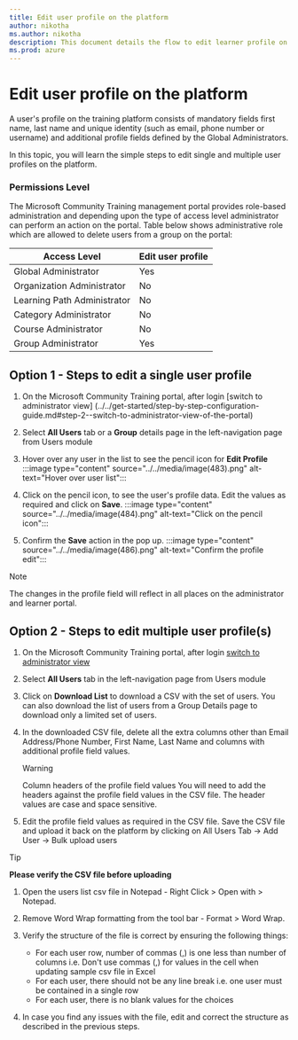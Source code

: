```yaml
---
title: Edit user profile on the platform
author: nikotha
ms.author: nikotha
description: This document details the flow to edit learner profile on the Microsoft Community Training platform.  
ms.prod: azure
---
```


# Edit user profile on the platform

A user's profile on the training platform consists of mandatory fields first name, last name and unique identity (such as email, phone number or username) and additional profile fields defined by the Global Administrators.

In this topic, you will learn the simple steps to edit single and multiple user profiles on the platform.

### Permissions Level

The Microsoft Community Training management portal provides role-based administration and depending upon the type of access level administrator can perform an action on the portal. Table below shows administrative role which are allowed to delete users from a group on the portal:

| Access Level | Edit user profile |
| --- | --- |
| Global Administrator | Yes |
| Organization Administrator | No |
| Learning Path Administrator | No |
| Category Administrator | No |
| Course Administrator | No |
| Group Administrator | Yes |

## Option 1 - Steps to edit a single user profile

1. On the Microsoft Community Training portal, after login [switch to administrator view] (../../get-started/step-by-step-configuration-guide.md#step-2--switch-to-administrator-view-of-the-portal)

2. Select **All Users** tab or a **Group** details page in the left-navigation page from Users module

3. Hover over any user in the list to see the pencil icon for **Edit Profile**
:::image type="content" source="../../media/image(483).png" alt-text="Hover over user list":::

4. Click on the pencil icon, to see the user's profile data. Edit the values as required and click on **Save**.
:::image type="content" source="../../media/image(484).png" alt-text="Click on the pencil icon":::

5. Confirm the **Save** action in the pop up.
:::image type="content" source="../../media/image(486).png" alt-text="Confirm the profile edit":::

>[!NOTE]
>The changes in the profile field will reflect in all places on the administrator and learner portal.

## Option 2 - Steps to edit multiple user profile(s)

1. On the Microsoft Community Training portal, after login [switch to administrator view](../../get-started/step-by-step-configuration-guide.md#step-2--switch-to-administrator-view-of-the-portal)

2. Select **All Users** tab in the left-navigation page from Users module

3. Click on **Download List** to download a CSV with the set of users. You can also download the list of users from a Group Details page to download only a limited set of users.

4. In the downloaded CSV file, delete all the extra columns other than Email Address/Phone Number, First Name, Last Name and columns with additional profile field values.

    >[!WARNING]
    >Column headers of the profile field values
    >You will need to add the headers against the profile field values in the CSV file. The header values are case and space sensitive.

5. Edit the profile field values as required in the CSV file. Save the CSV file and upload it back on the platform by clicking on All Users Tab -> Add User -> Bulk upload users

>[!TIP]
>**Please verify the CSV file before uploading**
>
>1. Open the users list csv file in Notepad - Right Click > Open with > Notepad.
>2. Remove Word Wrap formatting from the tool bar - Format > Word Wrap.
>3. Verify the structure of the file is correct by ensuring the following things:
>
>    * For each user row, number of commas (,) is one less than number of columns i.e. Don't use commas (,) for values in the cell when updating sample csv file in Excel
>    * For each user, there should not be any line break i.e. one user must be contained in a single row
>    * For each user, there is no blank values for the choices
>
>4. In case you find any issues with the file, edit and correct the structure as described in the previous steps.
